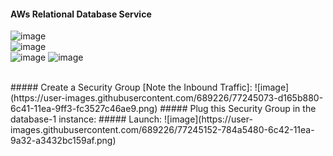 #### AWs Relational Database Service

![image](https://user-images.githubusercontent.com/689226/77233206-10f1bd80-6bcc-11ea-8d29-963795e5a709.png)
<br>
![image](https://user-images.githubusercontent.com/689226/77244977-07566d00-6c41-11ea-81c6-cc014b1d2ce2.png)
<br>
![image](https://user-images.githubusercontent.com/689226/77244992-1f2df100-6c41-11ea-8d4c-6a6d36cc283a.png)
![image](https://user-images.githubusercontent.com/689226/77245454-b47eb480-6c44-11ea-921c-c5a6199436ab.png)

<br>
##### Create a Security Group [Note the Inbound Traffic]:
![image](https://user-images.githubusercontent.com/689226/77245073-d165b880-6c41-11ea-9ff3-fc3527c46ae9.png)
##### Plug this Security Group in the database-1 instance:
##### Launch:
![image](https://user-images.githubusercontent.com/689226/77245152-784a5480-6c42-11ea-9a32-a3432bc159af.png)

